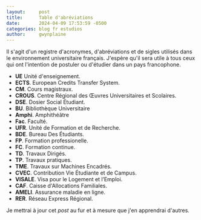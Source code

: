 ```yaml
---
layout:     post
title:      Table d'abréviations
date:       2024-04-09 17:53:59 -0500
categories: blog fr estudios
author:     gwynplaine
---
```


Il s'agit d'un registre d'acronymes, d'abréviations et de sigles utilisés dans 
le environnement universitaire français. J'espère qu'il sera utile à tous ceux 
qui ont l'intention de postuler ou d'étudier dans un pays francophone.


+ **UE** Unité d'enseignement.
+ **ECTS**. European Credits Transfer System.
+ **CM**. Cours magistraux.
+ **CROUS**. Centre Régional des Œuvres Universitaires et Scolaires.
+ **DSE**. Dosier Social Étudiant.
+ **BU**. Bibliothèque Universitaire
+ **Amphi**. Amphithéâtre
+ **Fac**. Faculté.
+ **UFR**. Unité de Formation et de Recherche.
+ **BDE**. Bureau Des Étudiants.
+ **FP**. Formation professionelle.
+ **FC**. Formation continue.
+ **TD**. Travaux Dirigés.
+ **TP**. Travaux pratiques.
+ **TME**. Travaux sur Machines Encadrés.
+ **CVEC**. Contribution Vie Étudiante et de Campus.
+ **VISALE**. Visa pour le Logement et l’Emploi.
+ **CAF**. Caisse d'Allocations Familiales.
+ **AMELI**. Assurance maladie en ligne.
+ **RER**. Réseau Express Régional.

Je mettrai à jour cet _post_ au fur et à mesure que j'en apprendrai d'autres.

